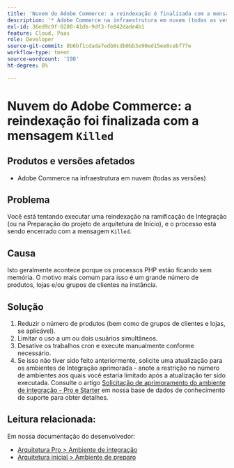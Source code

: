 ```yaml
---
title: 'Nuvem do Adobe Commerce: a reindexação é finalizada com a mensagem "Killed"'
description: '* Adobe Commerce na infraestrutura em nuvem (todas as versões)'
exl-id: 36ed9c9f-8280-41db-9df3-fe842dade4b1
feature: Cloud, Paas
role: Developer
source-git-commit: 8b6bf1cdada7edb0cdb0bb3e90ed15ee8cebf77e
workflow-type: tm+mt
source-wordcount: '198'
ht-degree: 0%

---
```


# Nuvem do Adobe Commerce: a reindexação foi finalizada com a mensagem `Killed`

## Produtos e versões afetados

* Adobe Commerce na infraestrutura em nuvem (todas as versões)

## Problema

Você está tentando executar uma reindexação na ramificação de Integração (ou na Preparação do projeto de arquitetura de Início), e o processo está sendo encerrado com a mensagem `Killed`.

## Causa

Isto geralmente acontece porque os processos PHP estão ficando sem memória.
O motivo mais comum para isso é um grande número de produtos, lojas e/ou grupos de clientes na instância.

## Solução

1. Reduzir o número de produtos (bem como de grupos de clientes e lojas, se aplicável).
1. Limitar o uso a um ou dois usuários simultâneos.
1. Desative os trabalhos cron e execute manualmente conforme necessário.
1. Se isso não tiver sido feito anteriormente, solicite uma atualização para os ambientes de Integração aprimorada - anote a restrição no número de ambientes aos quais você estaria limitado após a atualização ter sido executada. Consulte o artigo [Solicitação de aprimoramento do ambiente de integração - Pro e Starter](/help/announcements/adobe-commerce-announcements/integration-environment-enhancement-request-pro-and-starter.md) em nossa base de dados de conhecimento de suporte para obter detalhes.

## Leitura relacionada:

Em nossa documentação do desenvolvedor:

* [Arquitetura Pro > Ambiente de integração](https://experienceleague.adobe.com/en/docs/commerce-cloud-service/user-guide/architecture/pro-architecture#integration-environment)
* [Arquitetura inicial > Ambiente de preparo](https://experienceleague.adobe.com/en/docs/commerce-cloud-service/user-guide/architecture/starter-architecture#cloud-arch-stage)
